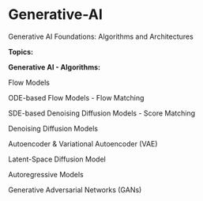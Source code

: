 # Generative-AI
Generative AI Foundations: Algorithms and Architectures

**Topics:**

**Generative AI - Algorithms:**

Flow Models

ODE-based Flow Models - Flow Matching

SDE-based Denoising Diffusion Models - Score Matching

Denoising Diffusion Models

Autoencoder & Variational Autoencoder (VAE)

Latent-Space Diffusion Model

Autoregressive Models

Generative Adversarial Networks (GANs)

